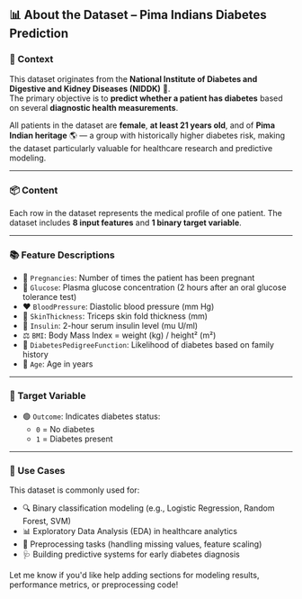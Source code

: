 ## 📊 About the Dataset – Pima Indians Diabetes Prediction

### 🧪 Context

This dataset originates from the **National Institute of Diabetes and Digestive and Kidney Diseases (NIDDK)** 🏥.  
The primary objective is to **predict whether a patient has diabetes** based on several **diagnostic health measurements**.

All patients in the dataset are **female**, **at least 21 years old**, and of **Pima Indian heritage** 🌎 — a group with historically higher diabetes risk, making the dataset particularly valuable for healthcare research and predictive modeling.

---

### 📦 Content

Each row in the dataset represents the medical profile of one patient. The dataset includes **8 input features** and **1 binary target variable**.

---

### 📚 Feature Descriptions

- 🤰 `Pregnancies`: Number of times the patient has been pregnant  
- 🍬 `Glucose`: Plasma glucose concentration (2 hours after an oral glucose tolerance test)  
- ❤️ `BloodPressure`: Diastolic blood pressure (mm Hg)  
- 💪 `SkinThickness`: Triceps skin fold thickness (mm)  
- 💉 `Insulin`: 2-hour serum insulin level (mu U/ml)  
- ⚖️ `BMI`: Body Mass Index = weight (kg) / height² (m²)  
- 🧬 `DiabetesPedigreeFunction`: Likelihood of diabetes based on family history  
- 🎂 `Age`: Age in years  

---

### 🎯 Target Variable

- 🟢 `Outcome`: Indicates diabetes status:  
  - `0` = No diabetes  
  - `1` = Diabetes present

---

### 🧠 Use Cases

This dataset is commonly used for:

- 🔍 Binary classification modeling (e.g., Logistic Regression, Random Forest, SVM)  
- 📊 Exploratory Data Analysis (EDA) in healthcare analytics  
- 🧹 Preprocessing tasks (handling missing values, feature scaling)  
- 🩺 Building predictive systems for early diabetes diagnosis  

Let me know if you'd like help adding sections for modeling results, performance metrics, or preprocessing code!

